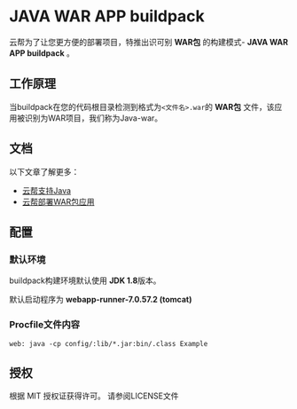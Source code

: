 # JAVA WAR APP buildpack

云帮为了让您更方便的部署项目，特推出识可别 **WAR包** 的构建模式- **JAVA WAR APP buildpack** 。

## 工作原理

当buildpack在您的代码根目录检测到格式为`<文件名>.war`的 **WAR包** 文件，该应用被识别为WAR项目，我们称为Java-war。

## 文档

以下文章了解更多：

- [云帮支持Java](https://www.rainbond.com/docs/stable/user-lang-docs/java/lang-java-overview.html)
- [云帮部署WAR包应用](https://www.rainbond.com/docs/stable/user-lang-docs/java/lang-java-war.html)

## 配置

### 默认环境

buildpack构建环境默认使用 **JDK 1.8**版本。

默认启动程序为 **webapp-runner-7.0.57.2  (tomcat)**

### Procfile文件内容

```
web: java -cp config/:lib/*.jar:bin/.class Example
```

## 授权

根据 MIT 授权证获得许可。 请参阅LICENSE文件
